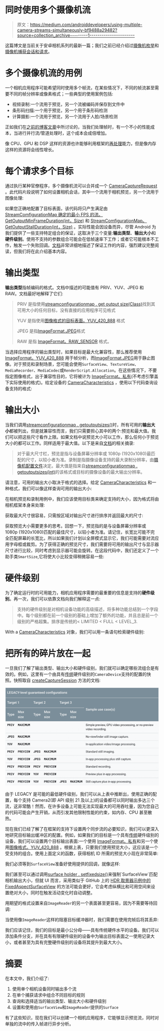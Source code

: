 # 同时使用多个摄像机流

> 原文：<https://medium.com/androiddevelopers/using-multiple-camera-streams-simultaneously-bf9488a29482?source=collection_archive---------1----------------------->

这篇博文是当前关于安卓相机系列的最新一篇；我们之前已经介绍过[摄像机枚举](/androiddevelopers/camera-enumeration-on-android-9a053b910cb5)和[摄像机捕获会话和请求](/androiddevelopers/understanding-android-camera-capture-sessions-and-requests-4e54d9150295)。

# 多个摄像机流的用例

一个相机应用程序可能希望同时使用多个帧流，在某些情况下，不同的帧流甚至需要不同的帧分辨率或像素格式；一些典型的使用案例包括:

*   视频录制:一个流用于预览，另一个流被编码并保存到文件中
*   条形码扫描:一个用于预览，另一个用于条形码检测
*   计算摄影:一个流用于预览，另一个流用于人脸/场景检测

正如我们在[之前的博客文章](/androiddevelopers/understanding-android-camera-capture-sessions-and-requests-4e54d9150295)中所讨论的，当我们处理帧时，有一个不小的性能成本，当进行并行流/管道处理时，这个成本会成倍增加。

像 CPU、GPU 和 DSP 这样的资源也许能够利用框架的[再处理](https://developer.android.com/reference/android/hardware/camera2/CameraDevice#createReprocessCaptureRequest(android.hardware.camera2.TotalCaptureResult))能力，但是像内存这样的资源将会线性增长。

# 每个请求多个目标

通过执行某种官僚程序，多个摄像机流可以合并成一个 [CameraCaptureRequest](https://developer.android.com/reference/android/hardware/camera2/CaptureRequest) 。此代码片段说明了如何设置相机会话，其中一个流用于相机预览，另一个流用于图像处理:

如果您正确地配置了目标表面，该代码将只产生满足由 [StreamComfigurationMap 确定的最小 FPS 的流。GetOutputMinFrameDuration(int，Size)](https://developer.android.com/reference/android/hardware/camera2/params/StreamConfigurationMap#getOutputMinFrameDuration(int,%20android.util.Size)) 和 [StreamComfigurationMap。GetOutputStallDuration(int，Size)](https://developer.android.com/reference/android/hardware/camera2/params/StreamConfigurationMap.html#getOutputStallDuration(int,%20android.util.Size)) 。实际性能会因设备而异，尽管 Android 为我们提供了一些支持特定组合的保证，这取决于三个变量:**输出类型**、**输出大小**和**硬件级别**。使用不支持的参数组合可能会在低帧速率下工作；或者它可能根本不工作，触发一个失败回调。[文档](https://developer.android.com/reference/android/hardware/camera2/CameraDevice#createCaptureSession(java.util.List%3Candroid.view.Surface%3E,%20android.hardware.camera2.CameraCaptureSession.StateCallback,%20android.os.Handler))非常详细地描述了保证工作的内容，强烈建议完整阅读，但我们将在此介绍基本内容。

# 输出类型

**输出类型**指帧编码的格式。文档中描述的可能值有 PRIV、YUV、JPEG 和 RAW。文档最好地解释了它们:

> PRIV 是指使用[streamconfigurationmap . get output size(Class)](https://developer.android.com/reference/android/hardware/camera2/params/StreamConfigurationMap#getOutputSizes(java.lang.Class%3CT%3E))找到其可用大小的任何目标，没有直接的应用程序可见格式
> 
> YUV 是指使用[图像格式的目标表面。YUV_420_888](https://developer.android.com/reference/android/graphics/ImageFormat#YUV_420_888) 格式
> 
> JPEG 是指[ImageFormat.JPEG](https://developer.android.com/reference/android/graphics/ImageFormat#JPEG)格式
> 
> RAW 是指 [ImageFormat。RAW_SENSOR](https://developer.android.com/reference/android/graphics/ImageFormat#RAW_SENSOR) 格式。

当选择应用程序的输出类型时，如果目标是最大化兼容性，那么推荐使用 [ImageFormat。YUV_420_888](https://developer.android.com/reference/android/graphics/ImageFormat#YUV_420_888) 用于帧分析，而[ImageFormat.JPEG](https://developer.android.com/reference/android/graphics/ImageFormat#JPEG)用于静止图像。对于预览和录制场景，您可能会使用`SurfaceView`、`TextureView`、`MediaRecorder`、`MediaCodec`或`RenderScript.Allocation`。在这些情况下，不要指定图像格式，出于兼容性目的，它将被计为 [ImageFormat。私有](https://developer.android.com/reference/android/graphics/ImageFormat#PRIVATE)(不考虑引擎盖下实际使用的格式)。给定设备的 [CameraCharacteristics](https://developer.android.com/reference/android/hardware/camera2/CameraCharacteristics) ，使用以下代码查询设备支持的格式:

# 输出大小

当我们调用[streamconfigurationmap . getoutputsizes()](https://developer.android.com/reference/android/hardware/camera2/params/StreamConfigurationMap.html#getOutputSizes(int))时，所有可用的**输出大小**都被列出，但是就兼容性而言，我们只需要担心其中的两个:预览和最大值。我们可以把这些尺寸看作上限。如果文档中说预览大小可以工作，那么任何小于预览大小的都可以工作。同样适用于最大值。以下是来自[文档](https://developer.android.com/reference/android/hardware/camera2/CameraDevice)的相关摘录:

> 对于最大尺寸栏，预览是指与设备屏幕分辨率或 1080p (1920x1080)最匹配的尺寸，以较小者为准。录制是指摄像设备支持的最大录制分辨率，由[摄像机配置文件](https://developer.android.com/reference/android/media/CamcorderProfile.html)决定。最大值是指来自[streamconfigurationmap . getoutputsizes(int)](https://developer.android.com/reference/android/hardware/camera2/params/StreamConfigurationMap.html#getOutputSizes(int))的该格式或目标的摄像设备的最大输出分辨率。

请注意，可用的输出大小取决于格式的选择。给定 [CameraCharacteristics](https://developer.android.com/reference/android/hardware/camera2/CameraCharacteristics) 和一种格式，我们可以像这样查询可用的输出大小:

在相机预览和录制用例中，我们应该使用目标类来确定支持的大小，因为格式将由相机框架本身来处理:

获取最大尺寸很容易，只需按区域对输出尺寸进行排序并返回最大的尺寸:

获取预览大小需要更多的思考。回想一下，预览指的是与设备屏幕分辨率或 1080p (1920x1080)匹配的最佳尺寸，以较小者为准。请记住，长宽比可能不完全匹配屏幕的长宽比，所以如果我们计划以全屏模式显示它，我们可能需要对流应用字母框或裁剪。为了获得正确的预览尺寸，我们需要将可用的输出尺寸与显示器尺寸进行比较，同时考虑到显示器可能会旋转。在这段代码中，我们还定义了一个助手类`SmartSize`,它将使大小比较变得稍微容易一些:

# 硬件级别

为了确定运行时的可用能力，相机应用程序需要的最重要的信息是支持的**硬件级别**。再一次，我们可以依靠文档向我们解释这一点:

> 支持的硬件级别是对相机设备功能的高级描述，将多种功能总结到一个字段中。每个级别都在前一个级别的基础上增加了额外的功能，并且总是前一个级别的严格超集。排序是传统的< LIMITED < FULL < LEVEL_3.

With a [CameraCharacteristics](https://developer.android.com/reference/android/hardware/camera2/CameraCharacteristics) 对象，我们可以用一条语句检索硬件级别:

# 把所有的碎片放在一起

一旦我们了解了输出类型、输出大小和硬件级别，我们就可以确定哪些流组合是有效的。例如，这里有一个由具有[传统](https://developer.android.com/reference/android/hardware/camera2/CameraMetadata#INFO_SUPPORTED_HARDWARE_LEVEL_LEGACY)硬件级别的`CameraDevice`支持的配置的快照。快照取自 [createCaptureSession](https://developer.android.com/reference/android/hardware/camera2/CameraDevice.html#createCaptureSession(android.hardware.camera2.params.SessionConfiguration)) 方法的文档:

![](img/3b8c5d7e1cba6e92d4baa3398c0fe5b6.png)

由于 LEGACY 是可能的最低硬件级别，我们可以从上表中推断出，使用正确的配置，每个支持 Camera2(即 API 级别 21 及以上)的设备都可以同时输出多达三个流，这非常酷！然而，在许多设备上可能无法实现最大的可用吞吐量，因为您自己的代码可能会产生开销，从而引发其他限制性能的约束，如内存、CPU 甚至散热。

现在我们已经了解了在框架的支持下设置两个同步流的必要知识，我们可以更深入地研究目标输出缓冲区的配置。例如，如果我们的目标是一个具有[传统](https://developer.android.com/reference/android/hardware/camera2/CameraMetadata#INFO_SUPPORTED_HARDWARE_LEVEL_LEGACY)硬件级别的设备，我们可以设置两个目标输出表面:一个使用 [ImageFormat。私有](https://developer.android.com/reference/android/graphics/ImageFormat#PRIVATE)和另一个使用[图像格式。YUV_420_888](https://developer.android.com/reference/android/graphics/ImageFormat#YUV_420_888) 。根据上表，只要我们使用预览大小，这应该是一个受支持的组合。使用上面定义的函数，获得相机 ID 所需的预览大小现在非常简单:

我们必须等到`SurfaceView`准备好使用提供的回调，就像这样:

我们甚至可以通过调用[surface holder . setfixedsize()](https://developer.android.com/reference/android/view/SurfaceHolder#setFixedSize(int,%20int))来强制`SurfaceView`匹配相机输出大小，但就 UI 而言，采用类似于 GitHub 上的 [HDR 取景器示例中的](https://github.com/googlesamples/android-HdrViewfinder) [FixedAspectSurfaceView](https://github.com/googlesamples/android-HdrViewfinder/blob/9cd7531ea34b4515b3f300a354149dded9d99332/Application/src/main/java/com/example/android/hdrviewfinder/FixedAspectSurfaceView.java) 的方法可能会更好，它会考虑纵横比和可用空间来设置绝对大小，同时在触发活动变化时自动调整。

用期望的格式设置来自`ImageReader`的另一个表面甚至更容易，因为不需要等待回调:

当使用像`ImageReader`这样的阻塞目标缓冲器时，我们需要在使用完帧后将其丢弃:

我们应该记住，我们的目标是最小公分母——具有传统硬件水平的设备。我们可以添加条件分支，并在具有有限硬件级别的设备中为输出目标表面之一使用记录大小，或者甚至为具有完整硬件级别的设备将其提升到最大大小。

# 摘要

在本文中，我们介绍了:

1.  使用单个相机设备同时输出多个流
2.  在单个捕获请求中组合不同目标的规则
3.  查询和选择适当的输出类型、输出大小和硬件级别
4.  设置和使用由`SurfaceView`和`ImageReader`提供的`Surface`

有了这些知识，现在我们可以创建一个相机应用程序，它能够显示预览流，同时对单独的流中的传入帧进行异步分析。